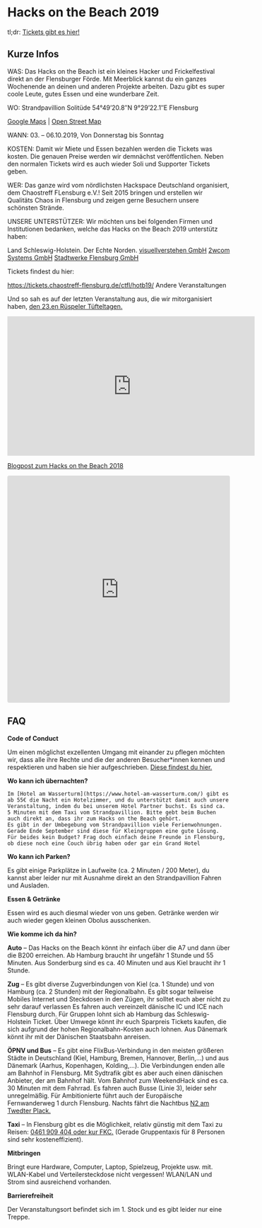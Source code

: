 ---
---

# Hacks on the Beach 2019
tl;dr: [Tickets gibt es hier!](https://tickets.chaostreff-flensburg.de/ctfl/hotb19/)

## Kurze Infos

WAS:
Das Hacks on the Beach ist ein kleines Hacker und Frickelfestival direkt an der Flensburger Förde. Mit Meerblick kannst du ein ganzes Wochenende an deinen und anderen Projekte arbeiten. Dazu gibt es super coole Leute, gutes Essen und eine wunderbare Zeit.

WO:
Strandpavillion Solitüde
54°49’20.8″N 9°29’22.1″E
Flensburg

[Google Maps](https://www.google.com/maps/place/Solitude+Restaurant/@54.8213002,9.4866206,17z/data=!4m5!3m4!1s0x47b343af6afc09e5:0x8d4742d2e8b0b4af!8m2!3d54.8207686!4d9.4882353) | [Open Street Map](https://www.openstreetmap.org/search?query=54.82238%2C9.48952#map=19/54.82238/9.48952)

WANN:
03. – 06.10.2019, Von Donnerstag bis Sonntag

KOSTEN:
Damit wir Miete und Essen bezahlen werden die Tickets was kosten. Die genauen Preise werden wir demnächst veröffentlichen. Neben den normalen Tickets wird es auch wieder Soli und Supporter Tickets geben.

WER:
Das ganze wird vom nördlichsten Hackspace Deutschland organisiert, dem Chaostreff FLensburg e.V.! Seit 2015 bringen und erstellen wir Qualitäts Chaos in Flensburg und zeigen gerne Besuchern unsere schönsten Strände.

UNSERE UNTERSTÜTZER:
Wir möchten uns bei folgenden Firmen und Institutionen bedanken, welche das Hacks on the Beach 2019 unterstütz haben:

   Land Schleswig-Holstein. Der Echte Norden.
   [visuellverstehen GmbH](https://www.visuellverstehen.de/)
   [2wcom Systems GmbH](https://www.2wcom.com/)
   [Stadtwerke Flensburg GmbH](https://www.stadtwerke-flensburg.de/)

Tickets findest du hier:

<https://tickets.chaostreff-flensburg.de/ctfl/hotb19/>
Andere Veranstaltungen

Und so sah es auf der letzten Veranstaltung aus, die wir mitorganisiert haben, [den 23.en Rüspeler Tüfteltagen.](http://rütüta.de)

<iframe loading="lazy" src="https://www.youtube.com/embed/TijSQYZoRUU" allow="accelerometer; autoplay; encrypted-media; gyroscope; picture-in-picture" allowfullscreen="" width="560" height="315" frameborder="0"></iframe>

[Blogpost zum Hacks on the Beach 2018](https://chaostreff-flensburg.de/2018/cyber-sand-und-strand-beim-hacks-on-the-beach/)

<iframe class="instagram-media instagram-media-rendered" id="instagram-embed-0" src="https://www.instagram.com/p/BoWinxgh41u/embed/?cr=1&amp;v=12&amp;wp=540&amp;rd=https%3A%2F%2Fchaostreff-flensburg.de&amp;rp=%2Fevents%2Fhacks-on-the-beach-2019%2F#%7B%22ci%22%3A0%2C%22os%22%3A669%2C%22ls%22%3A307%2C%22le%22%3A660%7D" allowtransparency="true" allowfullscreen="true" data-instgrm-payload-id="instagram-media-payload-0" scrolling="no" style="background: white none repeat scroll 0% 0%; max-width: 540px; width: calc(100% - 2px); border-radius: 3px; border: 1px solid rgb(219, 219, 219); box-shadow: none; display: block; margin: 0px 0px 12px; min-width: 326px; padding: 0px;" height="511" frameborder="0"></iframe>

## FAQ

**Code of Conduct**

Um einen möglichst exzellenten Umgang mit einander zu pflegen möchten wir, dass alle ihre Rechte und die der anderen Besucher*innen kennen und respektieren und haben sie hier aufgeschrieben.
[Diese findest du hier.](https://chaostreff-flensburg.de/2019/hacks-on-the-beach-2019-code-of-conduct/)

**Wo kann ich übernachten?**

    Im [Hotel am Wasserturm](https://www.hotel-am-wasserturm.com/) gibt es ab 55€ die Nacht ein Hotelzimmer, und du unterstützt damit auch unsere Veranstaltung, indem du bei unserem Hotel Partner buchst. Es sind ca. 5 Minuten mit dem Taxi vom Strandpavillion. Bitte gebt beim Buchen auch direkt an, dass ihr zum Hacks on the Beach gehört. 
    Es gibt in der Umbegebung vom Strandpavillion viele Ferienwohnungen. Gerade Ende September sind diese für Kleingruppen eine gute Lösung.
    Für beides kein Budget? Frag doch einfach deine Freunde in Flensburg, ob diese noch eine Couch übrig haben oder gar ein Grand Hotel 

**Wo kann ich Parken?**

Es gibt einige Parkplätze in Laufweite (ca. 2 Minuten / 200 Meter), du kannst aber leider nur mit Ausnahme direkt an den Strandpavillion Fahren und Ausladen. 

**Essen & Getränke**

Essen wird es auch diesmal wieder von uns geben. Getränke werden wir auch wieder gegen kleinen Obolus ausschenken. 

**Wie komme ich da hin?**

**Auto** – Das Hacks on the Beach könnt ihr einfach über die A7 und dann über die B200 erreichen. Ab Hamburg braucht ihr ungefähr 1 Stunde und 55 Minuten. Aus Sonderburg sind es ca. 40 Minuten und aus Kiel braucht ihr 1 Stunde.

**Zug** – Es gibt diverse Zugverbindungen von Kiel (ca. 1 Stunde) und von Hamburg (ca. 2 Stunden) mit der Regionalbahn. Es gibt sogar teilweise Mobiles Internet und Steckdosen in den Zügen, ihr solltet euch aber nicht zu sehr darauf verlassen  Es fahren auch vereinzelt dänische IC und ICE nach Flensburg durch. Für Gruppen lohnt sich ab Hamburg das Schleswig-Holstein Ticket. Über Umwege könnt ihr euch Sparpreis Tickets kaufen, die sich aufgrund der hohen Regionalbahn-Kosten auch lohnen. Aus Dänemark könnt ihr mit der Dänischen Staatsbahn anreisen.

**ÖPNV und Bus** – Es gibt eine FlixBus-Verbindung in den meisten größeren Städte in Deutschland (Kiel, Hamburg, Bremen, Hannover, Berlin,…) und aus Dänemark (Aarhus, Kopenhagen, Kolding,…). Die Verbindungen enden alle am Bahnhof in Flensburg. Mit Sydtrafik gibt es aber auch einen dänischen Anbieter, der am Bahnhof hält. Vom Bahnhof zum WeekendHack sind es ca. 30 Minuten mit dem Fahrrad. Es fahren auch Busse (Linie 3), leider sehr unregelmäßig. Für Ambitionierte führt auch der Europäische Fernwanderweg 1 durch Flensburg. Nachts fährt die Nachtbus [N2 am Twedter Plack.](http://www.aktiv-bus.de/fahrplan/linienfahrplaene/PDF-2017_18/Linie-N2-ab-10.12.17.pdf)

**Taxi** – In Flensburg gibt es die Möglichkeit, relativ günstig mit dem Taxi zu Reisen: [0461 909 404 oder kur FKC.](http://www.fkc-harrislee.de/) (Gerade Gruppentaxis für 8 Personen sind sehr kosteneffizient). 

**Mitbringen**

Bringt eure Hardware, Computer, Laptop, Spielzeug, Projekte usw. mit. WLAN-Kabel und Verteilersteckdose nicht vergessen! WLAN/LAN und Strom sind ausreichend vorhanden.

**Barrierefreiheit**

Der Veranstaltungsort befindet sich im 1. Stock und es gibt leider nur eine Treppe. 
